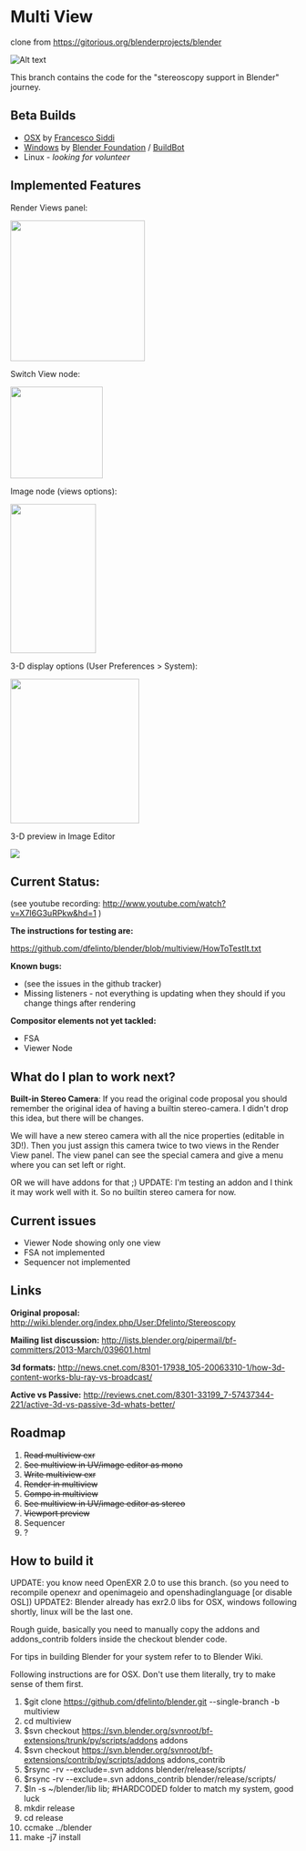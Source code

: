 Multi View
==========
clone from https://gitorious.org/blenderprojects/blender

![Alt text](http://wiki.blender.org/uploads/0/0d/Dev-Stereoscopy-MirroredSample.png "BMW model by Mike Pan")

This branch contains the code for the "stereoscopy support in Blender" journey.

Beta Builds
-----------
* [OSX](http://graphicall.org/1047) by [Francesco Siddi](http://twitter.com/fsiddi)
* [Windows](http://builder.blender.org/download/) by [Blender Foundation](http://www.blender.org) / [BuildBot](http://buildbot.net)
* Linux - *looking for volunteer*

Implemented Features
-----------
Render Views panel:

<img src="http://dalaifelinto.com/ftp/multiview/multiview_panel.jpg" alt="" width="235.5px" height="247.5px"/>

Switch View node:

<img src="http://dalaifelinto.com/ftp/multiview/multiview_switchview.jpg" alt="" width="161.5px" height="161px"/>

Image node (views options):

<img src="http://dalaifelinto.com/ftp/multiview/multiview_imagenode.jpg" alt="" width="150px" height="262px"/>

3-D display options (User Preferences > System):

<img src="http://dalaifelinto.com/ftp/multiview/multiview_stereodisplay.jpg" alt="" width="225.5px" height="253.5px"/>

3-D preview in Image Editor

<img src="http://dalaifelinto.com/ftp/multiview/multiview_stereo_imageeditor.jpg"/>

Current Status:
---------------
(see youtube recording: http://www.youtube.com/watch?v=X7I6G3uRPkw&hd=1 )

**The instructions for testing are:**

https://github.com/dfelinto/blender/blob/multiview/HowToTestIt.txt

**Known bugs:**
* (see the issues in the github tracker)
* Missing listeners - not everything is updating when they should if you change things after rendering

**Compositor elements not yet tackled:**
* FSA
* Viewer Node

What do I plan to work next?
--------------------------------------

**Built-in Stereo Camera**:
If you read the original code proposal you should remember the original idea of having a builtin stereo-camera.
I didn't drop this idea, but there will be changes.

We will have a new stereo camera with all the nice properties (editable in 3D!).
Then you just assign this camera twice to two views in the Render View panel. The view panel can see the special camera and
give a menu where you can set left or right.

OR we will have addons for that ;)
UPDATE: I'm testing an addon and I think it may work well with it. So no builtin stereo camera for now.


Current issues
--------------------------
* Viewer Node showing only one view
* FSA not implemented
* Sequencer not implemented

Links
-----
**Original proposal:** http://wiki.blender.org/index.php/User:Dfelinto/Stereoscopy

**Mailing list discussion:**
http://lists.blender.org/pipermail/bf-committers/2013-March/039601.html

**3d formats:**
http://news.cnet.com/8301-17938_105-20063310-1/how-3d-content-works-blu-ray-vs-broadcast/

**Active vs Passive:**
http://reviews.cnet.com/8301-33199_7-57437344-221/active-3d-vs-passive-3d-whats-better/

Roadmap
-------
 1. ~~Read multiview exr~~
 2. ~~See multiview in UV/image editor as mono~~
 3. ~~Write multiview exr~~
 4. ~~Render in multiview~~
 5. ~~Compo in multiview~~
 6. ~~See multiview in UV/image editor as stereo~~
 7. ~~Viewport preview~~
 8. Sequencer
 9. ?

How to build it
---------------
UPDATE: you know need OpenEXR 2.0 to use this branch.
(so you need to recompile openexr and openimageio and openshadinglanguage [or disable OSL])
UPDATE2: Blender already has exr2.0 libs for OSX, windows following shortly, linux will be the last one.

Rough guide, basically you need to manually copy the addons and addons_contrib folders inside the checkout blender code.

For tips in building Blender for your system refer to to Blender Wiki.

Following instructions are for OSX. Don't use them literally, try to make sense of them first.

 1. $git clone https://github.com/dfelinto/blender.git --single-branch -b multiview
 2. cd multiview
 3. $svn checkout https://svn.blender.org/svnroot/bf-extensions/trunk/py/scripts/addons addons
 4. $svn checkout https://svn.blender.org/svnroot/bf-extensions/contrib/py/scripts/addons addons_contrib
 5. $rsync -rv --exclude=.svn addons blender/release/scripts/
 6. $rsync -rv --exclude=.svn addons_contrib blender/release/scripts/
 7. $ln -s ~/blender/lib lib; #HARDCODED folder to match my system, good luck
 8. mkdir release
 9. cd release
 10. ccmake ../blender
 11. make -j7 install
